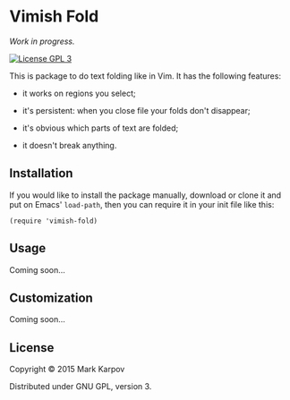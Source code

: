 # Vimish Fold

*Work in progress.*

[![License GPL 3](https://img.shields.io/badge/license-GPL_3-green.svg)](http://www.gnu.org/licenses/gpl-3.0.txt)

This is package to do text folding like in Vim. It has the following
features:

* it works on regions you select;

* it's persistent: when you close file your folds don't disappear;

* it's obvious which parts of text are folded;

* it doesn't break anything.

## Installation

If you would like to install the package manually, download or clone it and
put on Emacs' `load-path`, then you can require it in your init file like
this:

```emacs-lisp
(require 'vimish-fold)
```

## Usage

Coming soon…

## Customization

Coming soon…

## License

Copyright © 2015 Mark Karpov

Distributed under GNU GPL, version 3.
